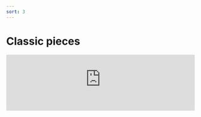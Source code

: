 ```yaml
---
sort: 3
---
```


# Classic pieces

<iframe width="100%" height="auto"
        src="https://www.youtube-nocookie.com/embed/videoseries?list=PLQpdLg156HYIfKyIDKEKLbPm9GOi5Xy-7"
        title="YouTube video player" frameborder="0"
        allow="accelerometer; autoplay; clipboard-write; encrypted-media; gyroscope; picture-in-picture" allowfullscreen></iframe>
